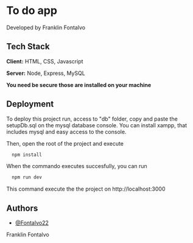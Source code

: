 
# To do app

Developed by Franklin Fontalvo




## Tech Stack

**Client:** HTML, CSS, Javascript

**Server:** Node, Express, MySQL

**You need be secure those are installed on your machine**
## Deployment

To deploy this project run, access to "db" folder, copy and paste the setupDb.sql on the mysql database console. You can install xampp, that includes mysql and easy access to the console.

Then, open the root of the project and execute

```bash
  npm install
```

When the commando executes succesfully, you can run

```bash
  npm run dev
```

This command execute the the project on http://localhost:3000
## Authors

- [@Fontalvo22](https://www.github.com/Fontalvo22)

Franklin Fontalvo